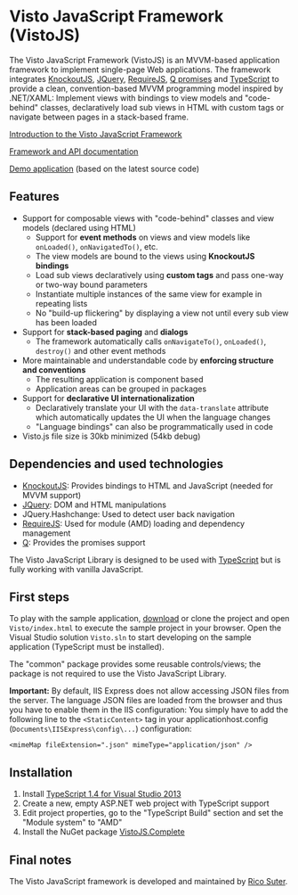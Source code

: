 # Visto JavaScript Framework (VistoJS)

The Visto JavaScript Framework (VistoJS) is an MVVM-based application framework to implement single-page Web applications. The framework integrates [KnockoutJS](http://knockoutjs.com), [JQuery](http://jquery.com),  [RequireJS](http://www.requirejs.org), [Q promises](https://github.com/kriskowal/q) and [TypeScript](http://www.typescriptlang.org) to provide a clean, convention-based MVVM programming model inspired by .NET/XAML: Implement views with bindings to view models and "code-behind" classes, declaratively load sub views in HTML with custom tags or navigate between pages in a stack-based frame. 

[Introduction to the Visto JavaScript Framework](https://github.com/VistoJS/Core/wiki/Introduction)

[Framework and API documentation](https://github.com/VistoJS/Core/wiki)

[Demo application](https://rawgit.com/VistoJS/Core/master/Visto/index.html) (based on the latest source code)

## Features

- Support for composable views with "code-behind" classes and view models (declared using HTML) 
    - Support for **event methods** on views and view models like `onLoaded()`, `onNavigatedTo()`, etc. 
    - The view models are bound to the views using **KnockoutJS bindings** 
    - Load sub views declaratively using **custom tags** and pass one-way or two-way bound parameters
    - Instantiate multiple instances of the same view for example in repeating lists
    - No "build-up flickering" by displaying a view not until every sub view has been loaded
- Support for **stack-based paging** and **dialogs** 
    - The framework automatically calls `onNavigateTo()`, `onLoaded()`, `destroy()` and other event methods
- More maintainable and understandable code by **enforcing structure and conventions**
    - The resulting application is component based
    - Application areas can be grouped in packages
- Support for **declarative UI internationalization**
    - Declaratively translate your UI with the `data-translate` attribute which automatically updates the UI when the language changes
    - "Language bindings" can also be programmatically used in code
- Visto.js file size is 30kb minimized (54kb debug)

## Dependencies and used technologies

- [KnockoutJS](http://knockoutjs.com): Provides bindings to HTML and JavaScript (needed for MVVM support) 
- [JQuery](http://jquery.com): DOM and HTML manipulations
- JQuery.Hashchange: Used to detect user back navigation 
- [RequireJS](http://www.requirejs.org): Used for module (AMD) loading and dependency management 
- [Q](https://github.com/kriskowal/q): Provides the promises support 

The Visto JavaScript Library is designed to be used with [TypeScript](http://www.typescriptlang.org) but is fully working with vanilla JavaScript. 

## First steps

To play with the sample application, [download](https://github.com/VistoJS/Core/archive/master.zip) or clone the project and open `Visto/index.html` to execute the sample project in your browser. Open the Visual Studio solution `Visto.sln` to start developing on the sample application (TypeScript must be installed). 

The "common" package provides some reusable controls/views; the package is not required to use the Visto JavaScript Library. 

**Important:** By default, IIS Express does not allow accessing JSON files from the server. The language JSON files are loaded from the browser and thus you have to enable them in the IIS configuration: You simply have to add the following line to the `<StaticContent>` tag in your applicationhost.config (`Documents\IISExpress\config\...`) configuration: 

    <mimeMap fileExtension=".json" mimeType="application/json" />
    
## Installation

1. Install [TypeScript 1.4 for Visual Studio 2013](https://visualstudiogallery.msdn.microsoft.com/2d42d8dc-e085-45eb-a30b-3f7d50d55304)
2. Create a new, empty ASP.NET web project with TypeScript support
3. Edit project properties, go to the "TypeScript Build" section and set the "Module system" to "AMD" 
4. Install the NuGet package [VistoJS.Complete](http://www.nuget.org/packages/VistoJS.Complete/)

## Final notes

The Visto JavaScript framework is developed and maintained by [Rico Suter](http://rsuter.com). 
